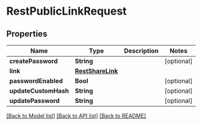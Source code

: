 # RestPublicLinkRequest

## Properties
Name | Type | Description | Notes
------------ | ------------- | ------------- | -------------
**createPassword** | **String** |  | [optional] 
**link** | [**RestShareLink**](RestShareLink.md) |  | 
**passwordEnabled** | **Bool** |  | [optional] 
**updateCustomHash** | **String** |  | [optional] 
**updatePassword** | **String** |  | [optional] 

[[Back to Model list]](../README.md#documentation-for-models) [[Back to API list]](../README.md#documentation-for-api-endpoints) [[Back to README]](../README.md)


